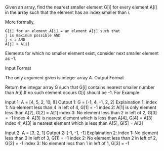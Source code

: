 Given an array, find the nearest smaller element G[i] for every element A[i] in the array such that the element has an index smaller than i.

More formally,

    G[i] for an element A[i] = an element A[j] such that
    j is maximum possible AND
    j < i AND
    A[j] < A[i]

Elements for which no smaller element exist, consider next smaller element as -1.

Input Format

The only argument given is integer array A.
Output Format

Return the integar array G such that G[i] contains nearest smaller number than A[i].If no such element occurs G[i] should be -1.
For Example

Input 1:
A = [4, 5, 2, 10, 8]
Output 1:
G = [-1, 4, -1, 2, 2]
Explaination 1:
index 1: No element less than 4 in left of 4, G[1] = -1
index 2: A[1] is only element less than A[2], G[2] = A[1]
index 3: No element less than 2 in left of 2, G[3] = -1
index 4: A[3] is nearest element which is less than A[4], G[4] = A[3]
index 4: A[3] is nearest element which is less than A[5], G[5] = A[3]

Input 2:
A = [3, 2, 1]
Output 2:
[-1, -1, -1]
Explaination 2:
index 1: No element less than 3 in left of 3, G[1] = -1
index 2: No element less than 2 in left of 2, G[2] = -1
index 3: No element less than 1 in left of 1, G[3] = -1
